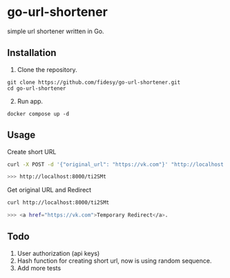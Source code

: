 # go-url-shortener
simple url shortener written in Go.

## Installation

1. Clone the repository.
```
git clone https://github.com/fidesy/go-url-shortener.git
cd go-url-shortener
```

2. Run app.
```
docker compose up -d
```

## Usage

Create short URL
```bash
curl -X POST -d '{"original_url": "https://vk.com"}' "http://localhost:8000/create"

>>> http://localhost:8000/ti2SMt
```

Get original URL and Redirect
```bash
curl http://localhost:8000/ti2SMt

>>> <a href="https://vk.com">Temporary Redirect</a>.
```
## Todo

1. User authorization (api keys)
2. Hash function for creating short url, now is using random sequence.
3. Add more tests